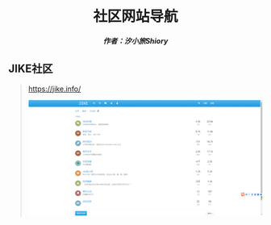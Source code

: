 <center><h1>社区网站导航</h1></center>

<center><h5>作者：汐小旅Shiory</h5></center>



## JIKE社区

> https://jike.info/
>
> <img src="img/微信截图_20230521235919.png"  />